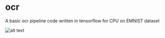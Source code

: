 # ocr
A basic ocr pipeline code written in tensorflow for CPU on EMNIST dataset

![alt text](https://github.com/rohitsroch/OCR/blob/master/screenshot1.png)

